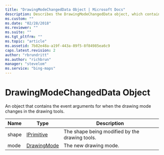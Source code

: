 ```yaml
---
title: "DrawingModeChangedData Object | Microsoft Docs"
description: Describes the DrawingModeChangedData object, which contains event arguments for drawing mode changes, and lists the event arguments.
ms.custom: ""
ms.date: "02/28/2018"
ms.reviewer: ""
ms.suite: ""
ms.tgt_pltfrm: ""
ms.topic: "article"
ms.assetid: 7b82e48a-a19f-443a-89f5-8f84985ea6c9
caps.latest.revision: 2
author: "rbrundritt"
ms.author: "richbrun"
manager: "stevelom"
ms.service: "bing-maps"
---
```


# DrawingModeChangedData Object

An object that contains the event arguments for when the drawing mode changes in the drawing tools.

| Name  | Type        | Description                                    |
|-------|-------------|------------------------------------------------|
| shape | [IPrimitive](../../map-control-api/iprimitive-class.md)  | The shape being modified by the drawing tools. |
| mode  | [DrawingMode](drawingmode-enumeration.md) | The new drawing mode.                          |
